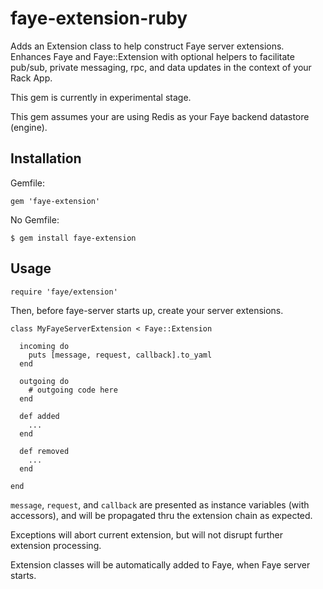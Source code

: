 # faye-extension-ruby

Adds an Extension class to help construct Faye server extensions. Enhances Faye and Faye::Extension with optional helpers to facilitate pub/sub, private messaging, rpc, and data updates in the context of your Rack App.

This gem is currently in experimental stage.

This gem assumes your are using Redis as your Faye backend datastore (engine).


## Installation

Gemfile:

    gem 'faye-extension'

No Gemfile:

    $ gem install faye-extension

## Usage

    require 'faye/extension'

Then, before faye-server starts up, create your server extensions.

    class MyFayeServerExtension < Faye::Extension

      incoming do
        puts [message, request, callback].to_yaml
      end

      outgoing do
        # outgoing code here
      end
      
      def added
        ...
      end

      def removed
        ...
      end
      
    end

```message```, ```request```, and ```callback``` are presented as instance variables (with accessors),
and will be propagated thru the extension chain as expected.

Exceptions will abort current extension, but will not disrupt further extension processing.

Extension classes will be automatically added to Faye, when Faye server starts.

